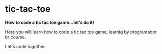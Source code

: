 # tic-tac-toe
**How to code a tic tac toe game...let's do it!**

Here you will learn how to code a tic tac toe game, learnig by programador br course.

Let's code together.
